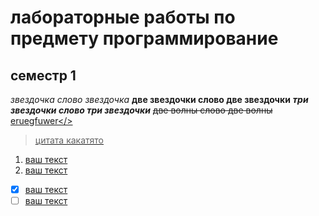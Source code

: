 # лабораторные работы по предмету программирование
## семестр 1
*звездочка слово звездочка*
**две звездочки слово две звездочки**
***три звездочки слово три звездочки***
~~две волны слово две волны~~
<u>eruegfuwer</>

> цитата какатято

1. ваш текст
2. ваш текст

- [x] ваш текст
- [ ] ваш текст
